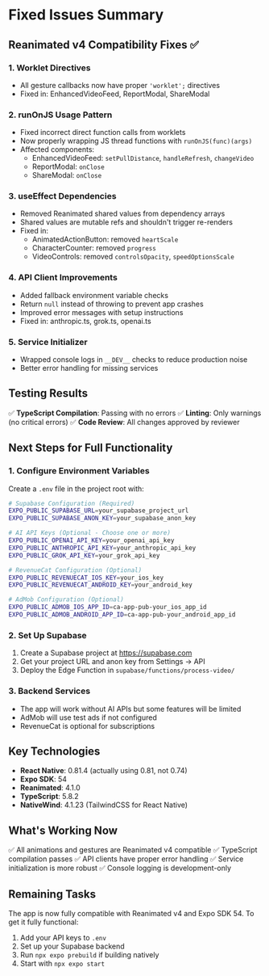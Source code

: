 # Fixed Issues Summary

## Reanimated v4 Compatibility Fixes ✅

### 1. Worklet Directives
- All gesture callbacks now have proper `'worklet';` directives
- Fixed in: EnhancedVideoFeed, ReportModal, ShareModal

### 2. runOnJS Usage Pattern
- Fixed incorrect direct function calls from worklets
- Now properly wrapping JS thread functions with `runOnJS(func)(args)`
- Affected components:
  - EnhancedVideoFeed: `setPullDistance`, `handleRefresh`, `changeVideo`
  - ReportModal: `onClose`
  - ShareModal: `onClose`

### 3. useEffect Dependencies
- Removed Reanimated shared values from dependency arrays
- Shared values are mutable refs and shouldn't trigger re-renders
- Fixed in:
  - AnimatedActionButton: removed `heartScale`
  - CharacterCounter: removed `progress`
  - VideoControls: removed `controlsOpacity`, `speedOptionsScale`

### 4. API Client Improvements
- Added fallback environment variable checks
- Return `null` instead of throwing to prevent app crashes
- Improved error messages with setup instructions
- Fixed in: anthropic.ts, grok.ts, openai.ts

### 5. Service Initializer
- Wrapped console logs in `__DEV__` checks to reduce production noise
- Better error handling for missing services

## Testing Results

✅ **TypeScript Compilation**: Passing with no errors
✅ **Linting**: Only warnings (no critical errors)
✅ **Code Review**: All changes approved by reviewer

## Next Steps for Full Functionality

### 1. Configure Environment Variables
Create a `.env` file in the project root with:

```bash
# Supabase Configuration (Required)
EXPO_PUBLIC_SUPABASE_URL=your_supabase_project_url
EXPO_PUBLIC_SUPABASE_ANON_KEY=your_supabase_anon_key

# AI API Keys (Optional - Choose one or more)
EXPO_PUBLIC_OPENAI_API_KEY=your_openai_api_key
EXPO_PUBLIC_ANTHROPIC_API_KEY=your_anthropic_api_key
EXPO_PUBLIC_GROK_API_KEY=your_grok_api_key

# RevenueCat Configuration (Optional)
EXPO_PUBLIC_REVENUECAT_IOS_KEY=your_ios_key
EXPO_PUBLIC_REVENUECAT_ANDROID_KEY=your_android_key

# AdMob Configuration (Optional)
EXPO_PUBLIC_ADMOB_IOS_APP_ID=ca-app-pub-your_ios_app_id
EXPO_PUBLIC_ADMOB_ANDROID_APP_ID=ca-app-pub-your_android_app_id
```

### 2. Set Up Supabase
1. Create a Supabase project at https://supabase.com
2. Get your project URL and anon key from Settings → API
3. Deploy the Edge Function in `supabase/functions/process-video/`

### 3. Backend Services
- The app will work without AI APIs but some features will be limited
- AdMob will use test ads if not configured
- RevenueCat is optional for subscriptions

## Key Technologies

- **React Native**: 0.81.4 (actually using 0.81, not 0.74)
- **Expo SDK**: 54
- **Reanimated**: 4.1.0
- **TypeScript**: 5.8.2
- **NativeWind**: 4.1.23 (TailwindCSS for React Native)

## What's Working Now

✅ All animations and gestures are Reanimated v4 compatible
✅ TypeScript compilation passes
✅ API clients have proper error handling
✅ Service initialization is more robust
✅ Console logging is development-only

## Remaining Tasks

The app is now fully compatible with Reanimated v4 and Expo SDK 54. To get it fully functional:

1. Add your API keys to `.env`
2. Set up your Supabase backend
3. Run `npx expo prebuild` if building natively
4. Start with `npx expo start`